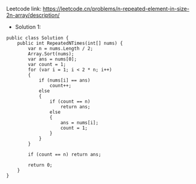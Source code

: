 Leetcode link: https://leetcode.cn/problems/n-repeated-element-in-size-2n-array/description/ 

- Solution 1:
```
public class Solution {
    public int RepeatedNTimes(int[] nums) {
        var n = nums.Length / 2;
        Array.Sort(nums);
        var ans = nums[0];
        var count = 1;
        for (var i = 1; i < 2 * n; i++)
        {
            if (nums[i] == ans)
                count++;
            else
            {
                if (count == n) 
                    return ans;
                else
                {
                    ans = nums[i];
                    count = 1;
                }
            }
        }

        if (count == n) return ans;

        return 0;
    }
}
```
